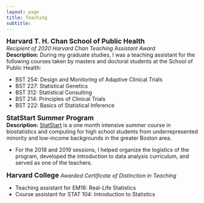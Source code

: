 ```yaml
---
layout: page
title: Teaching
subtitle: 
---
```



<!-- <img src="https://isabelfulcher.github.io/img/ginger.png"
     style="float: right; margin-right: 10px;"
     width="150" height="110" /> -->
<strong style="font-size: 125%;"> Harvard T. H. Chan School of Public Health </strong>  
_Recipient of 2020 Harvard Chan Teaching Assistant Award_  
**Description:** During my graduate studies, I was a teaching assistant for the following courses taken by masters and doctoral students at the School of Public Health:  
+ BST 254: Design and Monitoring of Adaptive Clinical Trials
+ BST 227: Statistical Genetics
+ BST 312: Statistical Consulting
+ BST 214: Principles of Clinical Trials
+ BST 222: Basics of Statistical Inference  

<strong style="font-size: 125%;"> StatStart Summer Program </strong>  
**Description:** <a href="https://www.hsph.harvard.edu/biostatistics/statstart-a-program-for-high-school-students/StatStart">StatStart</a> is a one month intensive summer course in biostatistics and computing for high school students from underrepresented minority and low-income backgrounds in the greater Boston area. 
+ For the 2018 and 2019 sessions, I helped organize the logistics of the program, developed the introduction to data analysis curriculum, and served as one of the teachers.  

<strong style="font-size: 125%;"> Harvard College </strong>
 _Awarded Certificate of Distinction in Teaching_   
+ Teaching assistant for EM16: Real-Life Statistics
+ Course assistant for STAT 104: Introduction to Statistics

<!-- <strong style="font-size: 125%;"> Methods and Computing in R </strong>  
**Harvard T.H. Chan School of Public Health (Boston, MA)**  
_Instructor, Summer 2018_  

+ **Description:** A prepatory course for the incoming biostatistics doctoral students that covers computing in R and basic statistical topics
+ **Materials:** <a href="https://isabelfulcher.github.io/methodsprep/"> Course webpage </a> (exercises, solutions, slides)

<img src="https://isabelfulcher.github.io/img/training.png"
     style="float: right; margin-right: 10px;"
     width="150" height="110" />
<strong style="font-size: 125%;"> Data Analysis and Stata Software Training </strong>  
**D-tree International (Zanzibar, Tanzania)**  
_Course developer and instructor, Summer 2017_  
+ **Description:** An 8-week long statistical training course for D-tree International employees and their key partners at the Ministry of Health. The goal of the course was to equip trainees with tools to identify and answer pressing research questions that arose from the maternal and child health program in which they were all involved. 
+ **Materials:** Contact for more information


<strong style="font-size: 125%;"> Stata Orientation for Incoming Graduate Students </strong>  
**Harvard T.H. Chan School of Public Health (Boston, MA)**  
_Instructor, Summer 2016, 2017, 2018_  
+ **Description:** An introduction to Stata course for incoming graduate students
+ **Materials:** <a href="https://www.hsph.harvard.edu/orientation/stata-module/">Video modules</a> ; <a href="https://cdn1.sph.harvard.edu/wp-content/uploads/sites/122/2012/09/IntroStata_2018.pdf">Handout</a>

I have also served as a teaching assistant and research mentor for numerous other courses. Please see my <a href="https://isabelfulcher.github.io/img/ifulcher_cv.pdf">CV</a> for a full list. 
 -->
<!---
## Additional Experience _(by location)_

<strong style="font-size: 125%;"> University of Global Health Equity (Kigali, Rwanda) </strong>  
**Program Monitoring, Evaluation, and Research Methods**  
_Remote Teaching Assistant, Spring 2017, 2018_

<strong style="font-size: 125%;"> Harvard T.H. Chan School of Public Health (Boston, MA) </strong>  
**Pipelines into Biostatistics**  
_Research Mentor, Summer 2018_

**ID201: Core Principles of Biostatistics and Epidemiology for Public Health Practice**  
_Head Teaching Assistant, Fall 2016 & Fall 2017_  

**HPM 543: Quantitative Methods in Program Evaluation**  
_Stata Support, Sping 2017_

**BIO 507: Methods for Monitoring and Evaluation**  
_Teaching Assistant, Spring 2016_

**ID201: Core Principles of Biostatistics and Epidemiology for Public Health Practice**  
_Teaching Assistant, Fall 2015_

<strong style="font-size: 125%;"> McGill University (Montreal, QC) </strong>  
**MATH 324: Statistics**  
_Teaching Assistant, Spring 2012_

**MATH 323: Probability**  
_Teaching Assistant, Fall 2011_
-->